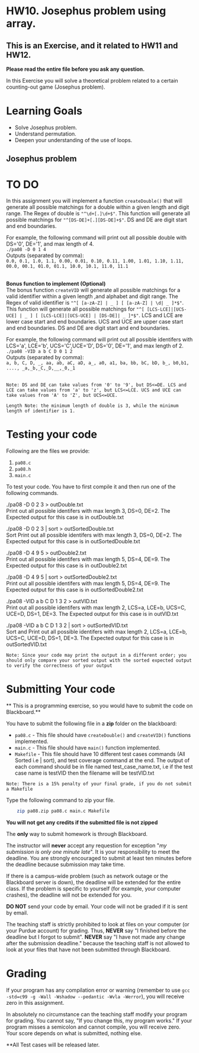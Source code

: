 # HW10. Josephus problem using array.
## This is an Exercise, and it related to HW11 and HW12.

<strong>Please read the entire file before you ask any question.</strong><br>

In this Exercise you will solve a theoretical problem related to a certain counting-out game (Josephus problem).


# Learning Goals
* Solve Josephus problem.
* Understand permutation.
* Deepen your understanding of the use of loops.

## Josephus problem




# TO DO
In this assignment you will implement a function `createDouble()` that will generate all possible matchings for a double within a given length and digit range. The Regex of double is `"^\d+[.]\d+$"`. This function will generate all possible matchings for `"^[DS-DE]+[.][DS-DE]+$"`. DS and DE are digit start and end boundaries.<br/>

For example, the following command will print out all possible double with DS='0', DE='1', and max length of 4. <br/>
`./pa08 -D 0 1 4` <br/> 
Outputs (separated by comma): <br/>
`0.0, 0.1, 1.0, 1.1, 0.00, 0.01, 0.10, 0.11, 1.00, 1.01, 1.10, 1.11, 00.0, 00.1, 01.0, 01.1, 10.0, 10.1, 11.0, 11.1`
<br/><br/>


<strong> Bonus function to implement (Optional) </strong> <br/>
The bonus function `createVID` will generate all possible matchings for a valid identifier within a given length ,and alphabet and digit range. The Regex of valid identifier is `"^[ [a-zA-Z] | _ ] [ [a-zA-Z] | \d| _ ]*$"`. This function will generate all possible matchings for `"^[ [LCS-LCE]|[UCS-UCE] | _ ] [ [LCS-LCE]|[UCS-UCE] | [DS-DE]| _ ]*$"`. LCS and LCE are lower case start and end boundaries. UCS and UCE are upper case start and end boundaries. DS and DE are digit start and end boundaries.<br/>

For example, the following command will print out all possible identifers with LCS='a', LCE='b', UCS='C',UCE='D', DS='0', DE='1', and max length of 2. <br/>
`./pa08 -VID a b C D 0 1 2`<br/>
Outputs (separated by comma):<br/>
`a, b, C, D, _, aa, ab, aC, aD, a_, a0, a1, ba, bb, bC, bD, b_, b0,b1, ...., _a,_b,_C,_D,__,_0,_1`
<br/><br/>


`Note: DS and DE can take values from '0' to '9', but DS<=DE. LCS and LCE can take values from 'a' to 'z', but LCS<=LCE. UCS and UCE can take values from 'A' to 'Z', but UCS<=UCE.`

`Length Note: the minimum length of double is 3, while the minimum length of identifier is 1.`


# Testing your code
Following are the files we provide:
1. `pa08.c` 
2. `pa08.h` 
3. `main.c`

To test your code. You have to first compile it and then run one of the following commands. <br>

./pa08 -D 0 2 3 > outDouble.txt<br/>
Print out all possible identifers with max length 3, DS=0, DE=2. The Expected output for this case is in outDouble.txt<br/>

./pa08 -D 0 2 3 | sort > outSortedDouble.txt<br/>
Sort Print out all possible identifers with max length 3, DS=0, DE=2. The Expected output for this case is in outSortedDouble.txt<br/>

./pa08 -D 4 9 5 > outDouble2.txt<br/>
Print out all possible identifers with max length 5, DS=4, DE=9. The Expected output for this case is in outDouble2.txt<br/>

./pa08 -D 4 9 5 | sort > outSortedDouble2.txt<br/>
Print out all possible identifers with max length 5, DS=4, DE=9. The Expected output for this case is in outSortedDouble2.txt<br/>

./pa08 -VID a b C D 1 3 2 > outVID.txt<br/>
Print out all possible identifers with max length 2, LCS=a, LCE=b, UCS=C, UCE=D, DS=1, DE=3. The Expected output for this case is in outVID.txt<br/>

./pa08 -VID a b C D 1 3 2 | sort > outSortedVID.txt<br/>
Sort and Print out all possible identifers with max length 2, LCS=a, LCE=b, UCS=C, UCE=D, DS=1, DE=3. The Expected output for this case is in outSortedVID.txt<br/>

`Note: Since your code may print the output in a different order; you should only compare your sorted output with the sorted expected output to verify the correctness of your output`

# Submitting Your code
** This is a programming exercise, so you would have to submit the code on Blackboard.**

You have to submit the following file in a <strong>zip</strong> folder on the blackboard:
* `pa08.c` - This file should have `createDouble()` and `createVID()` functions implemented.
* `main.c` - This file should have `main()` function implemented.<br/>
* `Makefile` - This file should have 10 different test cases commands (All Sorted i.e | sort), and test coverage command at the end. The output of each command should be in file named test_case_name.txt, i.e if the test case name is testVID then the filename will be testVID.txt 

`Note: There is a 15% penalty of your final grade, if you do not submit a Makefile`

Type the following command to zip your file.
```bash
	zip pa08.zip pa08.c main.c Makefile
```
<strong>You will not get any credits if the submitted file is not zipped</strong>

The **only** way to submit homework is through Blackboard.

The instructor will **never** accept any requestion for exception "*my
submission is only one minute late*".  It is your responsibility to
meet the deadline.  You are strongly encouraged to submit at least ten
minutes before the deadline because submission may take time.

If there is a campus-wide problem (such as network outage or the
Blackboard server is down), the deadline will be extended for the
entire class. If the problem is specific to yourself (for example,
your computer crashes), the deadline will not be extended for
you.

**DO NOT** send your code by email. Your code will not be graded
  if it is sent by email.

The teaching staff is strictly prohibited to look at files on your
computer (or your Purdue account) for grading. Thus, **NEVER** say "I
finished before the deadline but I forgot to submit".  **NEVER** say "I have
not made any change after the submission deadline." because the
teaching staff is not allowed to look at your files that have not been
submitted through Blackboard.

# Grading
If your program has any compilation error or warning (remember to use
`gcc -std=c99 -g -Wall -Wshadow --pedantic -Wvla -Werror`), you will
receive zero in this assignment.

In absolutely no circumstance can the teaching staff modify your
program for grading.  You cannot say, "If you change this, my program
works." If your program misses a semicolon and cannot compile, you
will receive zero.  Your score depends on what is submitted, nothing
else.



**All Test cases will be released later.


